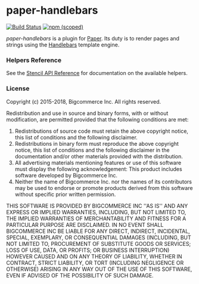 # paper-handlebars
[![Build Status](https://travis-ci.org/bigcommerce/paper-handlebars.svg?branch=master)](https://travis-ci.org/bigcommerce/paper-handlebars) [![npm (scoped)](https://img.shields.io/npm/v/@bigcommerce/stencil-paper-handlebars.svg)](https://www.npmjs.com/package/@bigcommerce/stencil-paper-handlebars)

*paper-handlebars* is a plugin for [Paper](http://github.com/bigcommerce/paper). Its duty is to render pages and strings using the [Handlebars](http://handlebarsjs.com/) template engine.

### Helpers Reference
See the [Stencil API Reference](https://stencil.bigcommerce.com/docs/handlebars-helpers-reference) for documentation on the available helpers.

### License

Copyright (c) 2015-2018, Bigcommerce Inc.
All rights reserved.

Redistribution and use in source and binary forms, with or without
modification, are permitted provided that the following conditions are met:
1. Redistributions of source code must retain the above copyright
   notice, this list of conditions and the following disclaimer.
2. Redistributions in binary form must reproduce the above copyright
   notice, this list of conditions and the following disclaimer in the
   documentation and/or other materials provided with the distribution.
3. All advertising materials mentioning features or use of this software
   must display the following acknowledgement:
   This product includes software developed by Bigcommerce Inc.
4. Neither the name of Bigcommerce Inc. nor the
   names of its contributors may be used to endorse or promote products
   derived from this software without specific prior written permission.

THIS SOFTWARE IS PROVIDED BY BIGCOMMERCE INC ''AS IS'' AND ANY
EXPRESS OR IMPLIED WARRANTIES, INCLUDING, BUT NOT LIMITED TO, THE IMPLIED
WARRANTIES OF MERCHANTABILITY AND FITNESS FOR A PARTICULAR PURPOSE ARE
DISCLAIMED. IN NO EVENT SHALL BIGCOMMERCE INC BE LIABLE FOR ANY
DIRECT, INDIRECT, INCIDENTAL, SPECIAL, EXEMPLARY, OR CONSEQUENTIAL DAMAGES
(INCLUDING, BUT NOT LIMITED TO, PROCUREMENT OF SUBSTITUTE GOODS OR SERVICES;
LOSS OF USE, DATA, OR PROFITS; OR BUSINESS INTERRUPTION) HOWEVER CAUSED AND
ON ANY THEORY OF LIABILITY, WHETHER IN CONTRACT, STRICT LIABILITY, OR TORT
(INCLUDING NEGLIGENCE OR OTHERWISE) ARISING IN ANY WAY OUT OF THE USE OF THIS
SOFTWARE, EVEN IF ADVISED OF THE POSSIBILITY OF SUCH DAMAGE.
